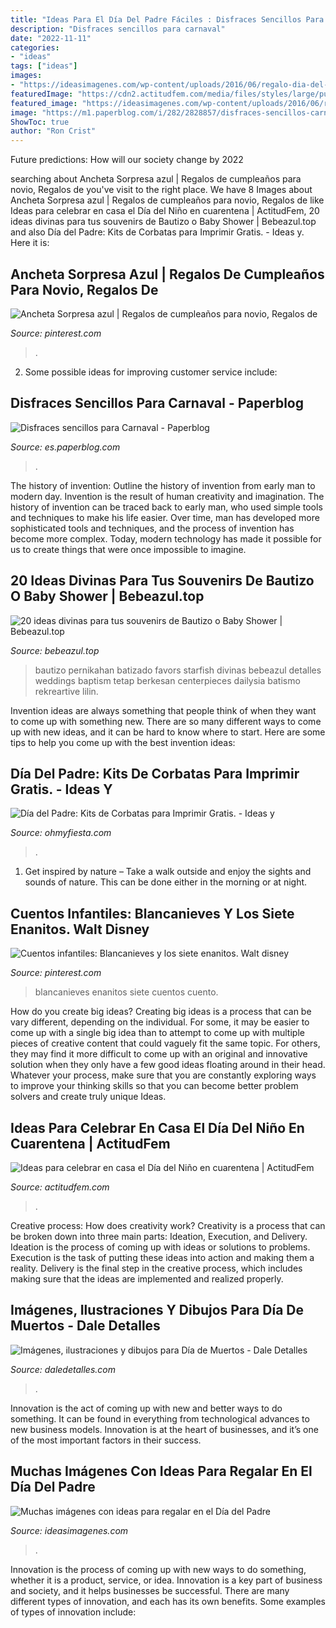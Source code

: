 ```yaml
---
title: "Ideas Para El Día Del Padre Fáciles : Disfraces Sencillos Para Carnaval"
description: "Disfraces sencillos para carnaval"
date: "2022-11-11"
categories:
- "ideas"
tags: ["ideas"]
images:
- "https://ideasimagenes.com/wp-content/uploads/2016/06/regalo-dia-del-padre-2.jpg"
featuredImage: "https://cdn2.actitudfem.com/media/files/styles/large/public/images/2020/04/ideas-para-celebrar-dia-del-nino-cuarentena.jpg"
featured_image: "https://ideasimagenes.com/wp-content/uploads/2016/06/regalo-dia-del-padre-2.jpg"
image: "https://m1.paperblog.com/i/282/2828857/disfraces-sencillos-carnaval-L-f10N12.jpeg"
ShowToc: true
author: "Ron Crist"
---
```



Future predictions: How will our society change by 2022
 

	

		
searching about Ancheta Sorpresa azul | Regalos de cumpleaños para novio, Regalos de you've visit to the right place. We have 8 Images about Ancheta Sorpresa azul | Regalos de cumpleaños para novio, Regalos de like Ideas para celebrar en casa el Día del Niño en cuarentena | ActitudFem, 20 ideas divinas para tus souvenirs de Bautizo o Baby Shower | Bebeazul.top and also Día del Padre: Kits de Corbatas para Imprimir Gratis. - Ideas y. Here it is:
		
    
## Ancheta Sorpresa Azul | Regalos De Cumpleaños Para Novio, Regalos De

<img loading=lazy src="https://i.pinimg.com/736x/17/e5/0f/17e50f69c44dca836549905e76a0343d.jpg" onerror="this.onerror=null;this.src='https://tse4.mm.bing.net/th?id=OIP.Xx7-aU3wKk8xiLJ184IaIgHaKV&amp;pid=15.1';" alt="Ancheta Sorpresa azul | Regalos de cumpleaños para novio, Regalos de">

_Source: pinterest.com_

>. 

	

2. Some possible ideas for improving customer service include: 

    
## Disfraces Sencillos Para Carnaval - Paperblog

<img loading=lazy src="https://m1.paperblog.com/i/282/2828857/disfraces-sencillos-carnaval-L-f10N12.jpeg" onerror="this.onerror=null;this.src='https://tse1.mm.bing.net/th?id=OIP.pNyjC9MO6jD5JF81ly3oUQAAAA&amp;pid=15.1';" alt="Disfraces sencillos para Carnaval - Paperblog">

_Source: es.paperblog.com_

>. 

	

The history of invention: Outline the history of invention from early man to modern day.
Invention is the result of human creativity and imagination. The history of invention can be traced back to early man, who used simple tools and techniques to make his life easier. Over time, man has developed more sophisticated tools and techniques, and the process of invention has become more complex. Today, modern technology has made it possible for us to create things that were once impossible to imagine.

    
## 20 Ideas Divinas Para Tus Souvenirs De Bautizo O Baby Shower | Bebeazul.top

<img loading=lazy src="https://www.bebeazul.top/wp-content/uploads/2019/09/souvenir-bautizo-baby-shower-bebeazu.top-17.jpg" onerror="this.onerror=null;this.src='https://tse4.mm.bing.net/th?id=OIP.ZCWvF6lLoo0OKcKmQnXs-AAAAA&amp;pid=15.1';" alt="20 ideas divinas para tus souvenirs de Bautizo o Baby Shower | Bebeazul.top">

_Source: bebeazul.top_

>bautizo pernikahan batizado favors starfish divinas bebeazul detalles weddings baptism tetap berkesan centerpieces dailysia batismo rekreartive lilin. 

	

Invention ideas are always something that people think of when they want to come up with something new. There are so many different ways to come up with new ideas, and it can be hard to know where to start. Here are some tips to help you come up with the best invention ideas:

    
## Día Del Padre: Kits De Corbatas Para Imprimir Gratis. - Ideas Y

<img loading=lazy src="https://3.bp.blogspot.com/-lNzmITbGgKI/Uw4GX-j_PXI/AAAAAAACSx0/E0_NDXE4Ewo/s1600/dia-del-padre-corbatas-botella.jpg" onerror="this.onerror=null;this.src='https://tse4.mm.bing.net/th?id=OIP.RbYpu--iYHZTQEPLfLa9TAHaLf&amp;pid=15.1';" alt="Día del Padre: Kits de Corbatas para Imprimir Gratis. - Ideas y">

_Source: ohmyfiesta.com_

>. 

	

1. Get inspired by nature – Take a walk outside and enjoy the sights and sounds of nature. This can be done either in the morning or at night.

    
## Cuentos Infantiles: Blancanieves Y Los Siete Enanitos. Walt Disney

<img loading=lazy src="https://i.pinimg.com/736x/b1/7b/89/b17b89852f5668a006471f5af152a0a8.jpg" onerror="this.onerror=null;this.src='https://tse2.mm.bing.net/th?id=OIP.0nz_G9x-I3TEbnmps4ZEAgAAAA&amp;pid=15.1';" alt="Cuentos infantiles: Blancanieves y los siete enanitos. Walt disney">

_Source: pinterest.com_

>blancanieves enanitos siete cuentos cuento. 

	

How do you create big ideas?
Creating big ideas is a process that can be vary different, depending on the individual. For some, it may be easier to come up with a single big idea than to attempt to come up with multiple pieces of creative content that could vaguely fit the same topic. For others, they may find it more difficult to come up with an original and innovative solution when they only have a few good ideas floating around in their head. Whatever your process, make sure that you are constantly exploring ways to improve your thinking skills so that you can become better problem solvers and create truly unique Ideas.

    
## Ideas Para Celebrar En Casa El Día Del Niño En Cuarentena | ActitudFem

<img loading=lazy src="https://cdn2.actitudfem.com/media/files/styles/large/public/images/2020/04/ideas-para-celebrar-dia-del-nino-cuarentena.jpg" onerror="this.onerror=null;this.src='https://tse1.mm.bing.net/th?id=OIP.TxyT93xvmrzo4V7ZuI5u3wHaFk&amp;pid=15.1';" alt="Ideas para celebrar en casa el Día del Niño en cuarentena | ActitudFem">

_Source: actitudfem.com_

>. 

	

Creative process: How does creativity work?
Creativity is a process that can be broken down into three main parts: Ideation, Execution, and Delivery. Ideation is the process of coming up with ideas or solutions to problems. Execution is the task of putting these ideas into action and making them a reality. Delivery is the final step in the creative process, which includes making sure that the ideas are implemented and realized properly.

    
## Imágenes, Ilustraciones Y Dibujos Para Día De Muertos - Dale Detalles

<img loading=lazy src="https://www.daledetalles.com/wp-content/uploads/2013/10/dia-de-muertos11.jpg" onerror="this.onerror=null;this.src='https://tse4.mm.bing.net/th?id=OIP.Pix4gfWyIWfZ2C742a6w7gHaLc&amp;pid=15.1';" alt="Imágenes, ilustraciones y dibujos para Día de Muertos - Dale Detalles">

_Source: daledetalles.com_

>. 

	

Innovation is the act of coming up with new and better ways to do something. It can be found in everything from technological advances to new business models. Innovation is at the heart of businesses, and it’s one of the most important factors in their success.

    
## Muchas Imágenes Con Ideas Para Regalar En El Día Del Padre

<img loading=lazy src="https://ideasimagenes.com/wp-content/uploads/2016/06/regalo-dia-del-padre-2.jpg" onerror="this.onerror=null;this.src='https://tse4.mm.bing.net/th?id=OIP.VA-g16JRPVtbKyxsQPGabgHaLK&amp;pid=15.1';" alt="Muchas imágenes con ideas para regalar en el Día del Padre">

_Source: ideasimagenes.com_

>. 

	

Innovation is the process of coming up with new ways to do something, whether it is a product, service, or idea. Innovation is a key part of business and society, and it helps businesses be successful. There are many different types of innovation, and each has its own benefits. Some examples of types of innovation include:

